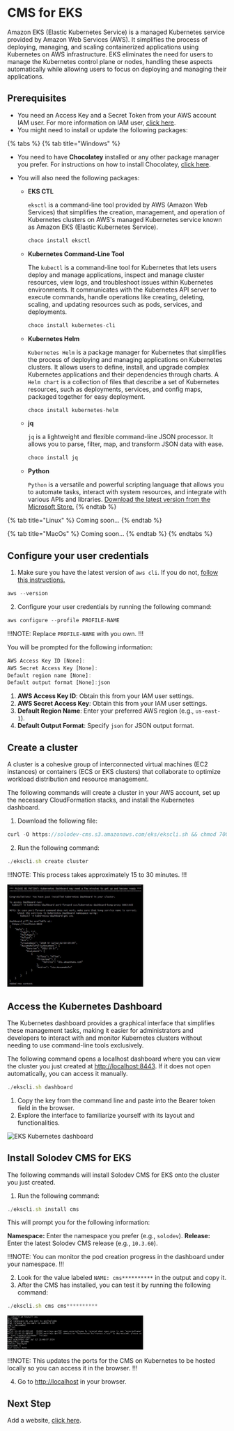 # CMS for EKS

Amazon EKS (Elastic Kubernetes Service) is a managed Kubernetes service provided by Amazon Web Services (AWS). It simplifies the process of deploying, managing, and scaling containerized applications using Kubernetes on AWS infrastructure. EKS eliminates the need for users to manage the Kubernetes control plane or nodes, handling these aspects automatically while allowing users to focus on deploying and managing their applications.

## Prerequisites

* You need an Access Key and a Secret Token from your AWS account IAM user. For more information on IAM user, <a href="https://docs.aws.amazon.com/IAM/latest/UserGuide/id_users.html?icmpid=docs_iam_help_panel" target="_blank" rel="noopener noreferrer">click here</a>.
* You might need to install or update the following packages:

{% tabs %}
{% tab title="Windows" %}
* You need to have **Chocolatey** installed or any other package manager you prefer. For instructions on how to install Chocolatey, <a href="https://chocolatey.org/install" target="_blank" rel="noopener noreferrer">click here</a>.
* You will also need the following packages:

  * **EKS CTL**
   
    `eksctl` is a command-line tool provided by AWS (Amazon Web Services) that simplifies the creation, management, and operation of Kubernetes clusters on AWS's managed Kubernetes service known as Amazon EKS (Elastic Kubernetes Service).

    ```js
    choco install eksctl
    ```

  * **Kubernetes Command-Line Tool**

    The `kubectl` is a command-line tool for Kubernetes that lets users deploy and manage applications, inspect and manage cluster resources, view logs, and troubleshoot issues within Kubernetes environments. It communicates with the Kubernetes API server to execute commands, handle operations like creating, deleting, scaling, and updating resources such as pods, services, and deployments.

    ```js
    choco install kubernetes-cli
    ```

  * **Kubernetes Helm**

    `Kubernetes Helm` is a package manager for Kubernetes that simplifies the process of deploying and managing applications on Kubernetes clusters. It allows users to define, install, and upgrade complex Kubernetes applications and their dependencies through charts. A `Helm chart` is a collection of files that describe a set of Kubernetes resources, such as deployments, services, and config maps, packaged together for easy deployment.

    ```js
    choco install kubernetes-helm
    ```

  * **jq**

    `jq` is a lightweight and flexible command-line JSON processor. It allows you to parse, filter, map, and transform JSON data with ease.

    ```js
    choco install jq
    ```

  * **Python**

    `Python` is a versatile and powerful scripting language that allows you to automate tasks, interact with system resources, and integrate with various APIs and libraries. <a href="https://apps.microsoft.com/search?query=Python&hl=en-us&gl=US" target="_blank" rel="noopener noreferrer">Download the latest version from the Microsoft Store.</a>
{% endtab %}

{% tab title="Linux" %}
Coming soon...
{% endtab %}

{% tab title="MacOs" %}
Coming soon...
{% endtab %}
{% endtabs %}

## Configure your user credentials 

1. Make sure you have the latest version of `aws cli`. If you do not, <a href="https://docs.aws.amazon.com/cli/latest/userguide/getting-started-install.html#getting-started-install-instructions" target="_blank" rel="noopener noreferrer">follow this instructions.</a>
```js
aws --version
```
2. Configure your user credentials by running the following command:
```js
aws configure --profile PROFILE-NAME
```

!!!NOTE:
Replace `PROFILE-NAME` with you own.
!!!

You will be prompted for the following information:

```js
AWS Access Key ID [None]:
AWS Secret Access Key [None]:
Default region name [None]:
Default output format [None]:json
```

  1. **AWS Access Key ID**: Obtain this from your IAM user settings.
  2. **AWS Secret Access Key**: Obtain this from your IAM user settings.
  3. **Default Region Name**: Enter your preferred AWS region (e.g., `us-east-1`).
  4. **Default Output Format**: Specify `json` for JSON output format.

## Create a cluster

A cluster is a cohesive group of interconnected virtual machines (EC2 instances) or containers (ECS or EKS clusters) that collaborate to optimize workload distribution and resource management.

The following commands will create a cluster in your AWS account, set up the necessary CloudFormation stacks, and install the Kubernetes dashboard.

1. Download the following file:

```js
curl -O https://solodev-cms.s3.amazonaws.com/eks/ekscli.sh && chmod 700 ekscli.sh
```

2. Run the following command:

```js
./ekscli.sh create cluster
```

!!!NOTE:
This process takes approximately 15 to 30 minutes.
!!!

<p><img src="../../images/quickstart/eks/eks-dashboard-console.jpg" alt="EKS dashboard console" style="width: 62%;"></p>

## Access the Kubernetes Dashboard

The Kubernetes dashboard provides a graphical interface that simplifies these management tasks, making it easier for administrators and developers to interact with and monitor Kubernetes clusters without needing to use command-line tools exclusively.

The following command opens a localhost dashboard where you can view the cluster you just created at <a href="http://localhost:8443" target="_blank" rel="noopener noreferrer">http://localhost:8443</a>. If it does not open automatically, you can access it manually.

```js
./ekscli.sh dashboard
```

1. Copy the key from the command line and paste into the Bearer token field in the browser.
2. Explore the interface to familiarize yourself with its layout and functionalities.

<p><img src="../../images/quickstart/eks/eks-kubernetes-dashboard.jpg" alt="EKS Kubernetes dashboard" style="width: 62%;"></p>

## Install Solodev CMS for EKS

The following commands will install Solodev CMS for EKS onto the cluster you just created. 

1. Run the following command:

```js
./ekscli.sh install cms
```

  This will prompt you for the following information:

  **Namespace:** Enter the namespace you prefer (e.g., `solodev`).
  **Release:** Enter the latest Solodev CMS release (e.g., `10.3.60`).

!!!NOTE:
You can monitor the pod creation progress in the dashboard under your namespace.
!!!

2. Look for the value labeled `NAME: cms**********` in the output and copy it.
3. After the CMS has installed, you can test it by running the following command:

```js
./ekscli.sh cms cms**********
```

<p><img src="../../images/quickstart/eks/eks-cms-console.jpg" alt="EKS CMS console" style="width: 62%;"></p>

!!!NOTE:
This updates the ports for the CMS on Kubernetes to be hosted locally so you can access it in the browser.
!!!

4. Go to <a href="http://localhost" target="_blank" rel="noopener noreferrer">http://localhost</a> in your browser.

## Next Step

Add a website, [click here](/tutorials/cms/how-to-add-website/).